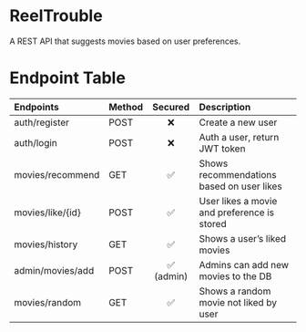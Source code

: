 # ReelTrouble
 A REST API that suggests movies based on user preferences.


# Endpoint Table

| Endpoints            | Method   | Secured      | Description                               |
|:---------------------|:---------|:------------:|:------------------------------------------|
| auth/register       | POST     | ❌          | Create a new user                         |
| auth/login         | POST     | ❌          | Auth a user, return JWT token             |
| movies/recommend   | GET      | ✅          | Shows recommendations based on user likes |
| movies/like/{id}   | POST     | ✅          | User likes a movie and preference is stored |
| movies/history     | GET      | ✅          | Shows a user’s liked movies               |
| admin/movies/add   | POST     | ✅ (admin)  | Admins can add new movies to the DB       |
| movies/random      | GET      | ✅          | Shows a random movie not liked by user    |
